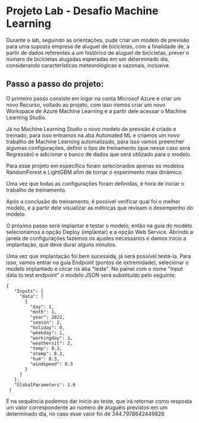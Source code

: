 # Projeto Lab - Desafio Machine Learning

Durante o lab, seguindo as orientações, pude criar um modelo de previsão para uma suposta empresa de aluguel de bicicletas, com a finalidade de, a partir de dados referentes a um histórico de aluguel de bicicletas, prever o número de bicicletas alugadas esperadas em um determinado dia, considerando características meteorológicas e sazonais, inclusive. 

## Passo a passo do projeto:

O primeiro passo consiste em logar na conta Microsof Azure e criar um novo Recurso, voltado ao projeto, com isso iremos criar um novo Workspace de Azure Machine Learning e a partir dele acessar o Machine Learning Studio. 

Já no Machine Learning Studio o novo modelo de previsão é criado e treinado, para isso entramos na aba Automated ML e criamos um novo trabalho de Machine Learning automatizado, para isso vamos preencher algumas configurações, definir o tipo de treinamento (que nesse caso será Regressão) e adicionar o banco de dados que será utilizado para o modelo.

Para esse projeto em específico foram selecionados apenas os modelos RandomForest e LightGBM afim de tornar o experimento mais dinâmico. 

Uma vez que todas as configurações foram definidas, é hora de iniciar o trabalho de treinamento.

Após a conclusão do treinamento, é possível verificar qual foi o melhor modelo, e a partir dele visualizar as métricas que revisam o desempenho do modelo. 

O próximo passo será implantar e testar o modelo, então na guia do modelo selecionamos a opção Deploy (implantar) e a opção Web Service. Abrindo a janela de configurações fazemos os ajustes necessários e damos início a implantação, que deve durar alguns minutos. 

Uma vez que implantação foi bem sucessida, já será possível testá-la. Para isso, vamos entrar na guia Endpoint (pontos de extremidade), selecionar o modelo implantado e clicar na aba "teste". No painel com o nome "Input data to test endpoint" o modelo JSON será substituído pelo seguinte: 
````
{
   "Inputs": { 
     "data": [
       {
         "day": 1,
         "mnth": 1,   
         "year": 2022,
         "season": 2,
         "holiday": 0,
         "weekday": 1,
         "workingday": 1,
         "weathersit": 2, 
         "temp": 0.3, 
         "atemp": 0.3,
         "hum": 0.3,
         "windspeed": 0.3 
       }
     ]    
   },   
   "GlobalParameters": 1.0
 }
````
 E na sequência podemos dar início ao teste, que irá retornar como resposta um valor correspondente ao número de aluguéis previstos em um determinado dia, no caso esse valor foi de 344.7978642449826

 



